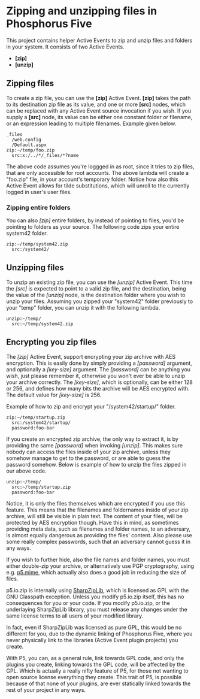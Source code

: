 Zipping and unzipping files in Phosphorus Five
===============

This project contains helper Active Events to zip and unzip files and folders in your system. It consists of two Active Events.

* __[zip]__
* __[unzip]__

## Zipping files

To create a zip file, you can use the **[zip]** Active Event. **[zip]** takes the path to its destination zip file as its value, and one or
more **[src]** nodes, which can be replaced with any Active Event source invocation if you wish. If you supply a **[src]** node, its value 
can be either one constant folder or filename, or an expression leading to multiple filenames. Example given below.

```
_files
  /web.config
  /Default.aspx
zip:~/temp/foo.zip
  src:x:/../*/_files/*?name
```

The above code assumes you're loggged in as root, since it tries to zip files, that are only accessible for root accounts.
The above lambda will create a "foo.zip" file, in your account's temporary folder. Notice how also this Active Event allows for tilde 
substitutions, which will unroll to the currently logged in user's user files.

### Zipping entire folders

You can also *[zip]* entire folders, by instead of pointing to files, you'd be pointing to folders as your source. The following code zips your
entire system42 folder.

```
zip:~/temp/system42.zip
  src:/system42/
```

## Unzipping files

To unzip an existing zip file, you can use the *[unzip]* Active Event. This time the *[src]* is expected to point to a valid zip file, and 
the destination, being the value of the *[unzip]* node, is the destination folder where you wish to unzip your files. Assuming you zipped your
"system42" folder previously to your "temp" folder, you can unzip it with the following lambda.

```
unzip:~/temp/
  src:~/temp/system42.zip
```

## Encrypting you zip files

The *[zip]* Active Event, support encrypting your zip archive with AES encryption. This is easily done by simply providing a *[password]* argument,
and optionally a *[key-size]* argument. The *[password]* can be anything you wish, just please remember it, otherwise you won't ever be able to unzip
your archive correctly. The *[key-size]*, which is optionally, can be either 128 or 256, and defines how many bits the archive will be AES encrypted
with. The default value for *[key-size]* is 256.

Example of how to zip and encrypt your "/system42/startup/" folder.

```
zip:~/temp/startup.zip
  src:/system42/startup/
  password:foo-bar
```

If you create an encrypted zip archive, the only way to extract it, is by providing the same *[password]* when invoking *[unzip]*. This makes sure
nobody can access the files inside of your zip archive, unless they somehow manage to get to the password, or are able to guess the password somehow.
Below is example of how to unzip the files zipped in our above code.

```
unzip:~/temp/
  src:~/temp/startup.zip
  password:foo-bar
```

Notice, it is only the files themselves which are encrypted if you use this feature. This means that the filenames and foldernames inside of your
zip archive, will still be visible in plain text. The content of your files, will be protected by AES encryption though. Have this in mind, as sometimes
providing meta data, such as filenames and folder names, to an adversary, is almost equally dangerous as providing the files' content. Also please use
some really complex passwords, such that an adversary cannot guess it in any ways.

If you wish to further hide, also the file names and folder names, you must either double-zip your archive, or alternatively use PGP cryptography,
using e.g. [p5.mime](/plugins/extras/p5.mime/), which actually also does a good job in reducing the size of files.

p5.io.zip is internally using [SharpZipLib](https://icsharpcode.github.io/SharpZipLib/), which is licensed as GPL with the GNU Classpath exception.
Unless you modify p5.io.zip itself, this has no consequences for you or your code. If you modify p5.io.zip, or the underlaying SharpZipLib library,
you must release any changes under the same license terms to all users of your modified library.

In fact, even if SharpZipLib was licensed as pure GPL, this would be no different for you, due to the dynamic linking of Phosphorus Five,
where you never physically link to the libraries (Active Event plugin projects) you create.

With P5, you can, as a general rule, link towards GPL code, and only the plugins you create, linking towards the GPL code, will be affected by the GPL. 
Which is actually a really nifty feature of P5, for those not wanting to open source license everything they create. This trait of P5, is possible
because of that none of your plugins, are ever statically linked towards the rest of your project in any ways.
